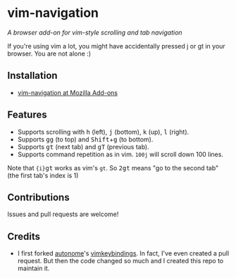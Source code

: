 # vim-navigation
*A browser add-on for vim-style scrolling and tab navigation*

If you're using vim a lot, you might have accidentally pressed j or gt in your browser. You are not alone :) 

## Installation

- [vim-navigation at Mozilla Add-ons](https://addons.mozilla.org/en-US/firefox/addon/vim-navigation/)

## Features

- Supports scrolling with <kbd>h</kbd> (left), <kbd>j</kbd> (bottom), <kbd>k</kbd> (up), <kbd>l</kbd> (right).
- Supports <kbd>g</kbd><kbd>g</kbd> (to top) and <kbd>Shift</kbd>+<kbd>g</kbd> (to bottom).
- Supports <kbd>g</kbd><kbd>t</kbd> (next tab) and <kbd>g</kbd><kbd>T</kbd> (previous tab).
- Supports command repetition as in vim. `100j` will scroll down 100 lines.

Note that `{i}`<kbd>g</kbd><kbd>t</kbd> works as vim's `gt`. So <kbd>2</kbd><kbd>g</kbd><kbd>t</kbd> means "go to the second tab" (the first tab's index is 1)

## Contributions

Issues and pull requests are welcome! 

## Credits

- I first forked [autonome](https://github.com/autonome)'s [vimkeybindings](https://github.com/autonome/vimkeybindings). In fact, I've even created a pull request. But then the code changed so much and I created this repo to maintain it.
